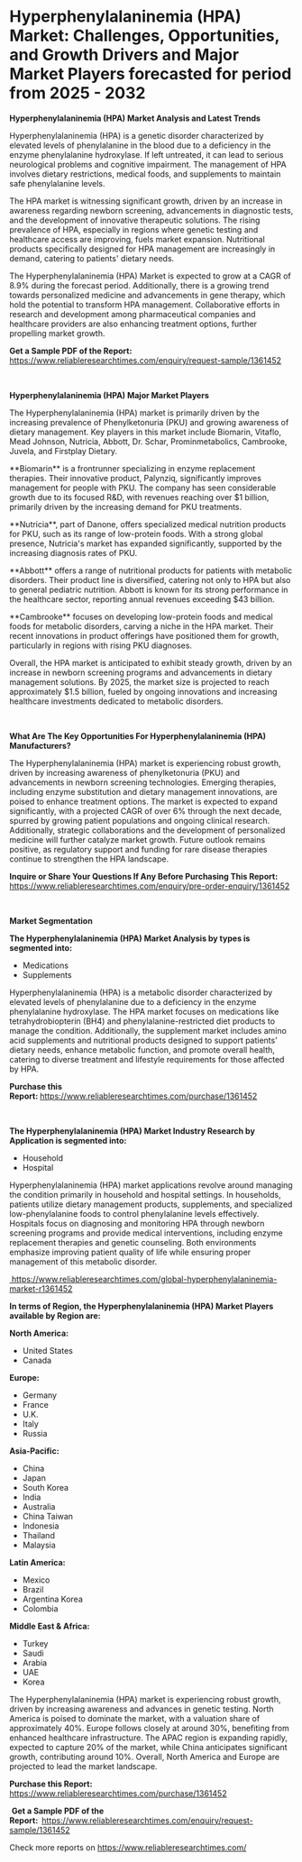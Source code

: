 <p><h1>Hyperphenylalaninemia (HPA) Market: Challenges, Opportunities, and Growth Drivers and Major Market Players forecasted for period from 2025 - 2032</h1></p><p><strong>Hyperphenylalaninemia (HPA) Market Analysis and Latest Trends</strong></p>
<p><p>Hyperphenylalaninemia (HPA) is a genetic disorder characterized by elevated levels of phenylalanine in the blood due to a deficiency in the enzyme phenylalanine hydroxylase. If left untreated, it can lead to serious neurological problems and cognitive impairment. The management of HPA involves dietary restrictions, medical foods, and supplements to maintain safe phenylalanine levels.</p><p>The HPA market is witnessing significant growth, driven by an increase in awareness regarding newborn screening, advancements in diagnostic tests, and the development of innovative therapeutic solutions. The rising prevalence of HPA, especially in regions where genetic testing and healthcare access are improving, fuels market expansion. Nutritional products specifically designed for HPA management are increasingly in demand, catering to patients' dietary needs.</p><p>The Hyperphenylalaninemia (HPA) Market is expected to grow at a CAGR of 8.9% during the forecast period. Additionally, there is a growing trend towards personalized medicine and advancements in gene therapy, which hold the potential to transform HPA management. Collaborative efforts in research and development among pharmaceutical companies and healthcare providers are also enhancing treatment options, further propelling market growth.</p></p>
<p><strong>Get a Sample PDF of the Report:&nbsp;</strong> <a href="https://www.reliableresearchtimes.com/enquiry/request-sample/1361452?utm_campaign=2441&utm_medium=2&utm_source=Github&utm_content=ia&utm_term=03032025&utm_id=hyperphenylalaninemia-hpa">https://www.reliableresearchtimes.com/enquiry/request-sample/1361452</a></p>
<p>&nbsp;</p>
<p><strong>Hyperphenylalaninemia (HPA) Major Market Players</strong></p>
<p><p>The Hyperphenylalaninemia (HPA) market is primarily driven by the increasing prevalence of Phenylketonuria (PKU) and growing awareness of dietary management. Key players in this market include Biomarin, Vitaflo, Mead Johnson, Nutricia, Abbott, Dr. Schar, Prominmetabolics, Cambrooke, Juvela, and Firstplay Dietary.</p><p>**Biomarin** is a frontrunner specializing in enzyme replacement therapies. Their innovative product, Palynziq, significantly improves management for people with PKU. The company has seen considerable growth due to its focused R&D, with revenues reaching over $1 billion, primarily driven by the increasing demand for PKU treatments.</p><p>**Nutricia**, part of Danone, offers specialized medical nutrition products for PKU, such as its range of low-protein foods. With a strong global presence, Nutricia's market has expanded significantly, supported by the increasing diagnosis rates of PKU.</p><p>**Abbott** offers a range of nutritional products for patients with metabolic disorders. Their product line is diversified, catering not only to HPA but also to general pediatric nutrition. Abbott is known for its strong performance in the healthcare sector, reporting annual revenues exceeding $43 billion.</p><p>**Cambrooke** focuses on developing low-protein foods and medical foods for metabolic disorders, carving a niche in the HPA market. Their recent innovations in product offerings have positioned them for growth, particularly in regions with rising PKU diagnoses.</p><p>Overall, the HPA market is anticipated to exhibit steady growth, driven by an increase in newborn screening programs and advancements in dietary management solutions. By 2025, the market size is projected to reach approximately $1.5 billion, fueled by ongoing innovations and increasing healthcare investments dedicated to metabolic disorders.</p></p>
<p>&nbsp;</p>
<p><strong>What Are The Key Opportunities For Hyperphenylalaninemia (HPA) Manufacturers?</strong></p>
<p><p>The Hyperphenylalaninemia (HPA) market is experiencing robust growth, driven by increasing awareness of phenylketonuria (PKU) and advancements in newborn screening technologies. Emerging therapies, including enzyme substitution and dietary management innovations, are poised to enhance treatment options. The market is expected to expand significantly, with a projected CAGR of over 6% through the next decade, spurred by growing patient populations and ongoing clinical research. Additionally, strategic collaborations and the development of personalized medicine will further catalyze market growth. Future outlook remains positive, as regulatory support and funding for rare disease therapies continue to strengthen the HPA landscape.</p></p>
<p><strong>Inquire or Share Your Questions If Any Before Purchasing This Report:</strong> <a href="https://www.reliableresearchtimes.com/enquiry/pre-order-enquiry/1361452?utm_campaign=2441&utm_medium=2&utm_source=Github&utm_content=ia&utm_term=03032025&utm_id=hyperphenylalaninemia-hpa">https://www.reliableresearchtimes.com/enquiry/pre-order-enquiry/1361452</a></p>
<p>&nbsp;</p>
<p><strong>Market Segmentation</strong></p>
<p><strong>The Hyperphenylalaninemia (HPA) Market Analysis by types is segmented into:</strong></p>
<p><ul><li>Medications</li><li>Supplements</li></ul></p>
<p><p>Hyperphenylalaninemia (HPA) is a metabolic disorder characterized by elevated levels of phenylalanine due to a deficiency in the enzyme phenylalanine hydroxylase. The HPA market focuses on medications like tetrahydrobiopterin (BH4) and phenylalanine-restricted diet products to manage the condition. Additionally, the supplement market includes amino acid supplements and nutritional products designed to support patients’ dietary needs, enhance metabolic function, and promote overall health, catering to diverse treatment and lifestyle requirements for those affected by HPA.</p></p>
<p><strong>Purchase this Report:&nbsp;</strong><a href="https://www.reliableresearchtimes.com/purchase/1361452?utm_campaign=2441&utm_medium=2&utm_source=Github&utm_content=ia&utm_term=03032025&utm_id=hyperphenylalaninemia-hpa">https://www.reliableresearchtimes.com/purchase/1361452</a></p>
<p>&nbsp;</p>
<p><strong>The Hyperphenylalaninemia (HPA) Market Industry Research by Application is segmented into:</strong></p>
<p><ul><li>Household</li><li>Hospital</li></ul></p>
<p><p>Hyperphenylalaninemia (HPA) market applications revolve around managing the condition primarily in household and hospital settings. In households, patients utilize dietary management products, supplements, and specialized low-phenylalanine foods to control phenylalanine levels effectively. Hospitals focus on diagnosing and monitoring HPA through newborn screening programs and provide medical interventions, including enzyme replacement therapies and genetic counseling. Both environments emphasize improving patient quality of life while ensuring proper management of this metabolic disorder.</p></p>
<p><a href="https://www.reliableresearchtimes.com/global-hyperphenylalaninemia-market-r1361452?utm_campaign=2441&utm_medium=2&utm_source=Github&utm_content=ia&utm_term=03032025&utm_id=hyperphenylalaninemia-hpa">&nbsp;https://www.reliableresearchtimes.com/global-hyperphenylalaninemia-market-r1361452</a></p>
<p><strong>In terms of Region, the Hyperphenylalaninemia (HPA) Market Players available by Region are:</strong></p>
<p>
    <p> <strong> North America: </strong>
        <ul>
            <li>United States</li>
            <li>Canada</li>
        </ul>
        </p> 
    <p> <strong> Europe: </strong>
        <ul>
            <li>Germany</li>
            <li>France</li>
            <li>U.K.</li>
            <li>Italy</li>
            <li>Russia</li>
        </ul>
        </p> 
    <p> <strong> Asia-Pacific: </strong>
        <ul>
            <li>China</li>
            <li>Japan</li>
            <li>South Korea</li>
            <li>India</li>
            <li>Australia</li>
            <li>China Taiwan</li>
            <li>Indonesia</li>
            <li>Thailand</li>
            <li>Malaysia</li>
        </ul>
        </p> 
    <p> <strong> Latin America: </strong>
        <ul>
            <li>Mexico</li>
            <li>Brazil</li>
            <li>Argentina Korea</li>
            <li>Colombia</li>
        </ul>
        </p> 
    <p> <strong> Middle East & Africa: </strong>
        <ul>
            <li>Turkey</li>
            <li>Saudi</li>
            <li>Arabia</li>
            <li>UAE</li>
            <li>Korea</li>
        </ul>
    </p>
    </p>
<p><p>The Hyperphenylalaninemia (HPA) market is experiencing robust growth, driven by increasing awareness and advances in genetic testing. North America is poised to dominate the market, with a valuation share of approximately 40%. Europe follows closely at around 30%, benefiting from enhanced healthcare infrastructure. The APAC region is expanding rapidly, expected to capture 20% of the market, while China anticipates significant growth, contributing around 10%. Overall, North America and Europe are projected to lead the market landscape.</p></p>
<p><strong>Purchase this Report: </strong><a href="https://www.reliableresearchtimes.com/purchase/1361452?utm_campaign=2441&utm_medium=2&utm_source=Github&utm_content=ia&utm_term=03032025&utm_id=hyperphenylalaninemia-hpa">https://www.reliableresearchtimes.com/purchase/1361452</a></p>
<p>&nbsp;<strong>Get a Sample PDF of the Report:&nbsp;&nbsp;</strong><a href="https://www.reliableresearchtimes.com/enquiry/request-sample/1361452?utm_campaign=2441&utm_medium=2&utm_source=Github&utm_content=ia&utm_term=03032025&utm_id=hyperphenylalaninemia-hpa">https://www.reliableresearchtimes.com/enquiry/request-sample/1361452</a></p>
<p><strong></strong></p>
<p>Check more reports on <a href="https://www.reliableresearchtimes.com/?utm_campaign=2441&utm_medium=2&utm_source=Github&utm_content=ia&utm_term=03032025&utm_id=hyperphenylalaninemia-hpa">https://www.reliableresearchtimes.com/</a></p>